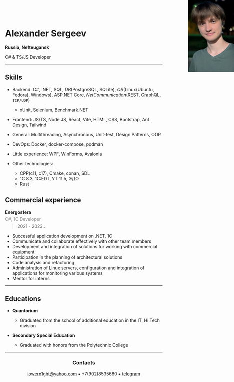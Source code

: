 <img src=".resources/me.png" alt="me" style="position: absolute; height: 230px; top: 0; right: 0" align="right"/>

# Alexander Sergeev

**Russia, Nefteugansk**

<span style="font-size: 14px; line-height: 0">
  C# & TS/JS Developer
</span>

---


## Skills

- Backend: C#, .NET, SQL, _DB_(PostgreSQL, SQLite), _OS_(Linux(Ubuntu, Fedora), Windows), ASP.NET Core, _NetCommunication_(REST, GraphQL, `TCP/UDP`)
  - xUnit, Selenium, Benchmark.NET
  
- Frontend: JS/TS, Node.JS, React, Vite, HTML, CSS, Bootstrap, Ant Design, Tailwind
- General:  Multithreading, Asynchronous, Unit-test, Design Patterns, OOP
- DevOps: Docker, docker-compose, podman
- Little experience: WPF, WinForms, Avalonia

- Other technologies:
  - CPP(c11, c17), Cmake, conan, SDL
  - 1C 8.3, 1C:EDT, УТ 11.5, ЭДО
  - Rust

## Commercial experience

<span style="font-size: 14px; line-height: 0">
  <strong>Energosfera</strong>
  <p style="opacity: 0.5; line-height: 0">C#, 1C Developer</p>
</span>

> 2021 - 2023..

- Successful application development on .NET, 1C
- Communicate and collaborate effectively with other team members
- Development and integration of solutions for working with commercial equipment
- Participation in the planning of architectural solutions
- Code analysis and refactoring
- Administration of Linux servers, configuration and integration of applications for monitoring various systems
- Mentor for interns

---

## Educations

* **Quantorium**
   - Graduated from the school of additional education in the IT, Hi Tech division


* **Secondary Special Education**
  - Graduated with honors from the Polytechnic College


<div align="center">

---

### Contacts

[lowern1ght@yahoo.com](mailto:lowern1ght@yahoo.com) ⁕ +7(902)8535680 ⁕ [telegram](https://t.me/lowern1ght)

</div>
